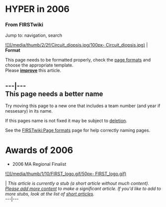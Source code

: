 # HYPER in 2006

### From FIRSTwiki

Jump to: navigation, search

[![](/media/thumb/2/2f/Circuit_diopsis.jpg/100px-
Circuit_diopsis.jpg)](Image:Circuit_diopsis.jpg "" ) |  **Format**  

This page needs to be formatted properly, check the [page
formats](FIRSTwiki:Page_formats "FIRSTwiki:Page formats" ) and
choose the appropriate template.  
Please
**[improve](http://www.firstwiki.net/index.php?title=HYPER_in_2006&action=edit
"http://www.firstwiki.net/index.php?title=HYPER_in_2006&action=edit" )** this
article.  
  
---|---  
This page needs a better name  
---  
Try moving this page to a new one that includes a team number (and year if
nessesary) in its name.

If this pages name is not fixed it may be subject to
[deletion](Category:Candidates_for_speedy_deletion
"Category:Candidates for speedy deletion" ).  
  
See the [FIRSTwiki:Page formats](FIRSTwiki:Page_formats
"FIRSTwiki:Page formats" ) page for help correctly naming pages.  
  
  


# Awards of 2006

  * 2006 MA Regional Finalist 

[![](/media/thumb/1/10/FIRST_logo.gif/50px-
FIRST_logo.gif)](Image:FIRST_logo.gif "" )

|  _This article is currently a stub (a short article without much content).
[Please add more
content](http://www.firstwiki.net/index.php?title=HYPER_in_2006&action=edit
"http://www.firstwiki.net/index.php?title=HYPER_in_2006&action=edit" ) to make
a significant article. If you'd like to add to more stubs, look at the list of
[short articles](Special:Shortpages "Special:Shortpages" )._  
---|---  
  
